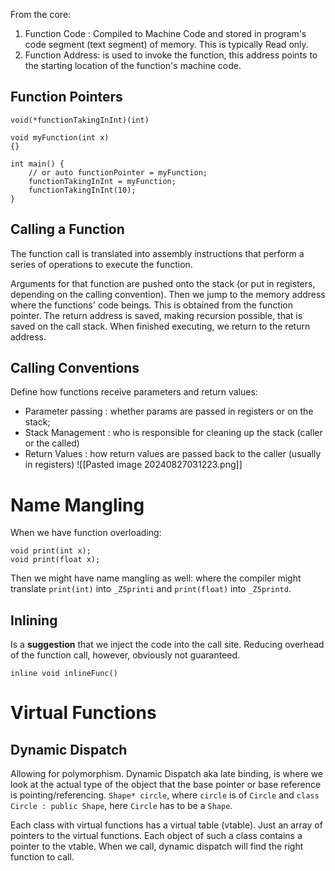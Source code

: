 From the core: 
1. Function Code : Compiled to Machine Code and stored in program's code segment (text segment) of memory. This is typically Read only. 
2. Function Address: is used to invoke the function, this address points to the starting location of the function's machine code.

## Function Pointers
```
void(*functionTakingInInt)(int)

void myFunction(int x)
{}

int main() { 
	// or auto functionPointer = myFunction;
	functionTakingInInt = myFunction;
	functionTakingInInt(10);
}
```

## Calling a Function
The function call is translated into assembly instructions that perform a series of operations to execute the function. 

Arguments for that function are pushed onto the stack (or put in registers, depending on the calling convention). 
Then we jump to the memory address where the functions' code beings. This is obtained from the function pointer. 
The return address is saved, making recursion possible, that is saved on the call stack. 
When finished executing, we return to the return address. 

## Calling Conventions
Define how functions receive parameters and return values: 
- Parameter passing : whether params are passed in registers or on the stack;
- Stack Management : who is responsible for cleaning up the stack (caller or the called)
- Return Values : how return values are passed back to the caller (usually in registers)
![[Pasted image 20240827031223.png]]

# Name Mangling
When we have function overloading: 
```
void print(int x);
void print(float x);
```

Then we might have name mangling as well: where the compiler might translate `print(int)` into `_Z5printi` and `print(float)` into `_Z5printd`. 

## Inlining
Is a **suggestion** that we inject the code into the call site. 
Reducing overhead of the function call, however, obviously not guaranteed. 
```
inline void inlineFunc()
```

# Virtual Functions
## Dynamic Dispatch

Allowing for polymorphism. 
Dynamic Dispatch aka late binding, is where we look at the actual type of the object that the base pointer or base reference is pointing/referencing. 
`Shape* circle`, where `circle` is of `Circle` and `class Circle : public Shape`, here `Circle` has to be a `Shape`. 

Each class with virtual functions has a virtual table (vtable). Just an array of pointers to the virtual functions. Each object of such a class contains a pointer to the vtable. 
When we call, dynamic dispatch will find the right function to call. 
